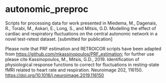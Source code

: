 # autonomic_preproc
Scripts for processing data for work presented in Miedema, M., Dagenais, R., Torabi, M., Askari, E., Long, S., and Mitsis, G.D. Modelling the effect of cardiac and respiratory fluctuations on the central autonomic network in a novel test-retest dataset. [submitted for publication]

Please note that PRF estimation and RETROICOR scripts have been adapted from https://github.com/mkassinopoulos/PRF_estimation; for further use please cite Kassinopoulos, M., Mitsis, G.D., 2019. Identification of physiological response functions to correct for fluctuations in resting-state fMRI related to heart rate and respiration. Neuroimage 202, 116150. https://doi.org/10.1016/j.neuroimage.2019.116150
